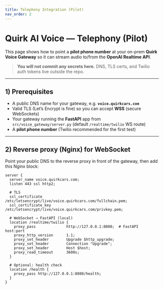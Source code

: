```yaml
---
title: Telephony Integration (Pilot)
nav_order: 2
---
```


# Quirk AI Voice — Telephony (Pilot)

This page shows how to point a **pilot phone number** at your on-prem **Quirk Voice Gateway** so it can stream audio to/from the **OpenAI Realtime API**.

> **You will not commit any secrets here.** DNS, TLS certs, and Twilio auth tokens live outside the repo.

---

## 1) Prerequisites

- A public DNS name for your gateway, e.g. **`voice.quirkcars.com`**
- Valid TLS (Let’s Encrypt is fine) so you can accept **WSS** (secure WebSockets)
- Your gateway running the **FastAPI** app from `src/voice_gateway/server.py` (default `/realtime/twilio` WS route)
- A **pilot phone number** (Twilio recommended for the first test)

---

## 2) Reverse proxy (Nginx) for WebSocket

Point your public DNS to the reverse proxy in front of the gateway, then add this Nginx block:

```nginx
server {
  server_name voice.quirkcars.com;
  listen 443 ssl http2;

  # TLS
  ssl_certificate     /etc/letsencrypt/live/voice.quirkcars.com/fullchain.pem;
  ssl_certificate_key /etc/letsencrypt/live/voice.quirkcars.com/privkey.pem;

  # WebSocket → FastAPI (local)
  location /realtime/twilio {
    proxy_pass              http://127.0.0.1:8080;  # FastAPI host:port
    proxy_http_version      1.1;
    proxy_set_header        Upgrade $http_upgrade;
    proxy_set_header        Connection "Upgrade";
    proxy_set_header        Host $host;
    proxy_read_timeout      3600s;
  }

  # Optional: health check
  location /health {
    proxy_pass http://127.0.0.1:8080/health;
  }
}

